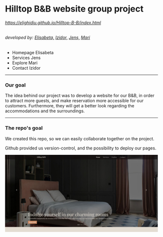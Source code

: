 # Hilltop B&B website group project
###### https://elighidiu.github.io/Hilltop-B-B/index.html



###### developed by: [Elisabeta,](https://github.com/elighidiu) [Izidor,](https://github.com/izidormaklary) [Jens,](https://github.com/JensDeNijs) [Mari](https://github.com/mari-mizutani)   


- Homepage Elisabeta
- Services Jens
- Explore Mari
- Contact Izidor
---

### Our goal

The idea behind our project was to develop a website for our B&B, in order to attract more guests,
and make reservation more accessible for our customers.
Furthermore, they will get a better look regarding the accommodations and the surroundings.

---

### The repo's goal
We created this repo, so we can easily collaborate together on the project.

Github provided us version-control, and the possibility to deploy our pages.

![Preview](images/Readme.JPG)

